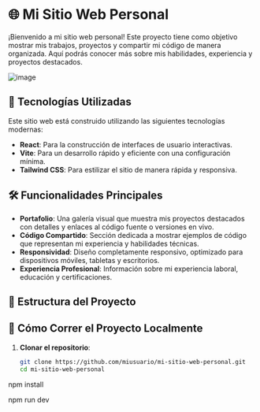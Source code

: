 # 🌐 Mi Sitio Web Personal

¡Bienvenido a mi sitio web personal! Este proyecto tiene como objetivo mostrar mis trabajos, proyectos y compartir mi código de manera organizada. Aquí podrás conocer más sobre mis habilidades, experiencia y proyectos destacados.

![image](https://github.com/user-attachments/assets/831bcd94-5f5b-4787-a2e5-c64c68b93944)


## 🚀 Tecnologías Utilizadas

Este sitio web está construido utilizando las siguientes tecnologías modernas:

- **React**: Para la construcción de interfaces de usuario interactivas.
- **Vite**: Para un desarrollo rápido y eficiente con una configuración mínima.
- **Tailwind CSS**: Para estilizar el sitio de manera rápida y responsiva.

## 🛠️ Funcionalidades Principales

- **Portafolio**: Una galería visual que muestra mis proyectos destacados con detalles y enlaces al código fuente o versiones en vivo.
- **Código Compartido**: Sección dedicada a mostrar ejemplos de código que representan mi experiencia y habilidades técnicas.
- **Responsividad**: Diseño completamente responsivo, optimizado para dispositivos móviles, tabletas y escritorios.
- **Experiencia Profesional**: Información sobre mi experiencia laboral, educación y certificaciones.

## 📂 Estructura del Proyecto


## 🌟 Cómo Correr el Proyecto Localmente

1. **Clonar el repositorio**:
   ```bash
   git clone https://github.com/miusuario/mi-sitio-web-personal.git
   cd mi-sitio-web-personal
   
npm install

npm run dev

